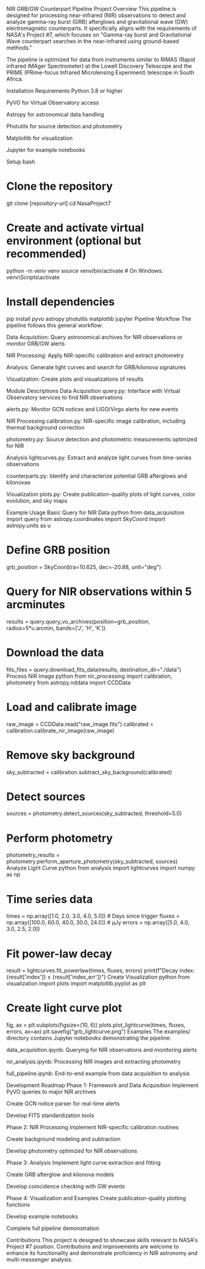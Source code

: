 NIR GRB/GW Counterpart Pipeline
Project Overview
This pipeline is designed for processing near-infrared (NIR) observations to detect and analyze gamma-ray burst (GRB) afterglows and gravitational wave (GW) electromagnetic counterparts. It specifically aligns with the requirements of NASA's Project #7, which focuses on "Gamma-ray burst and Gravitational Wave counterpart searches in the near-infrared using ground-based methods."

The pipeline is optimized for data from instruments similar to RIMAS (Rapid infrared IMAger Spectrometer) at the Lowell Discovery Telescope and the PRIME (PRime-focus Infrared Microlensing Experiment) telescope in South Africa.

Installation
Requirements
Python 3.8 or higher

PyVO for Virtual Observatory access

Astropy for astronomical data handling

Photutils for source detection and photometry

Matplotlib for visualization

Jupyter for example notebooks

Setup
bash
# Clone the repository
git clone [repository-url]
cd NasaProject7

# Create and activate virtual environment (optional but recommended)
python -m venv venv
source venv/bin/activate  # On Windows: venv\Scripts\activate

# Install dependencies
pip install pyvo astropy photutils matplotlib jupyter
Pipeline Workflow
The pipeline follows this general workflow:

Data Acquisition: Query astronomical archives for NIR observations or monitor GRB/GW alerts

NIR Processing: Apply NIR-specific calibration and extract photometry

Analysis: Generate light curves and search for GRB/kilonova signatures

Visualization: Create plots and visualizations of results

Module Descriptions
Data Acquisition
query.py: Interface with Virtual Observatory services to find NIR observations

alerts.py: Monitor GCN notices and LIGO/Virgo alerts for new events

NIR Processing
calibration.py: NIR-specific image calibration, including thermal background correction

photometry.py: Source detection and photometric measurements optimized for NIR

Analysis
lightcurves.py: Extract and analyze light curves from time-series observations

counterparts.py: Identify and characterize potential GRB afterglows and kilonovae

Visualization
plots.py: Create publication-quality plots of light curves, color evolution, and sky maps

Example Usage
Basic Query for NIR Data
python
from data_acquisition import query
from astropy.coordinates import SkyCoord
import astropy.units as u

# Define GRB position
grb_position = SkyCoord(ra=10.625, dec=-20.88, unit="deg")

# Query for NIR observations within 5 arcminutes
results = query.query_vo_archives(position=grb_position, 
                                 radius=5*u.arcmin, 
                                 bands=['J', 'H', 'K'])

# Download the data
fits_files = query.download_fits_data(results, destination_dir="./data")
Process NIR Image
python
from nir_processing import calibration, photometry
from astropy.nddata import CCDData

# Load and calibrate image
raw_image = CCDData.read("raw_image.fits")
calibrated = calibration.calibrate_nir_image(raw_image)

# Remove sky background
sky_subtracted = calibration.subtract_sky_background(calibrated)

# Detect sources
sources = photometry.detect_sources(sky_subtracted, threshold=5.0)

# Perform photometry
photometry_results = photometry.perform_aperture_photometry(sky_subtracted, sources)
Analyze Light Curve
python
from analysis import lightcurves
import numpy as np

# Time series data
times = np.array([1.0, 2.0, 3.0, 4.0, 5.0])  # Days since trigger
fluxes = np.array([100.0, 60.0, 40.0, 30.0, 24.0])  # μJy
errors = np.array([5.0, 4.0, 3.0, 2.5, 2.0])

# Fit power-law decay
result = lightcurves.fit_powerlaw(times, fluxes, errors)
print(f"Decay index: {result['index']} ± {result['index_err']}")
Create Visualization
python
from visualization import plots
import matplotlib.pyplot as plt

# Create light curve plot
fig, ax = plt.subplots(figsize=(10, 6))
plots.plot_lightcurve(times, fluxes, errors, ax=ax)
plt.savefig("grb_lightcurve.png")
Examples
The examples/ directory contains Jupyter notebooks demonstrating the pipeline:

data_acquisition.ipynb: Querying for NIR observations and monitoring alerts

nir_analysis.ipynb: Processing NIR images and extracting photometry

full_pipeline.ipynb: End-to-end example from data acquisition to analysis

Development Roadmap
Phase 1: Framework and Data Acquisition
Implement PyVO queries to major NIR archives

Create GCN notice parser for real-time alerts

Develop FITS standardization tools

Phase 2: NIR Processing
Implement NIR-specific calibration routines

Create background modeling and subtraction

Develop photometry optimized for NIR observations

Phase 3: Analysis
Implement light curve extraction and fitting

Create GRB afterglow and kilonova models

Develop coincidence checking with GW events

Phase 4: Visualization and Examples
Create publication-quality plotting functions

Develop example notebooks

Complete full pipeline demonstration

Contributions
This project is designed to showcase skills relevant to NASA's Project #7 position. Contributions and improvements are welcome to enhance its functionality and demonstrate proficiency in NIR astronomy and multi-messenger analysis.